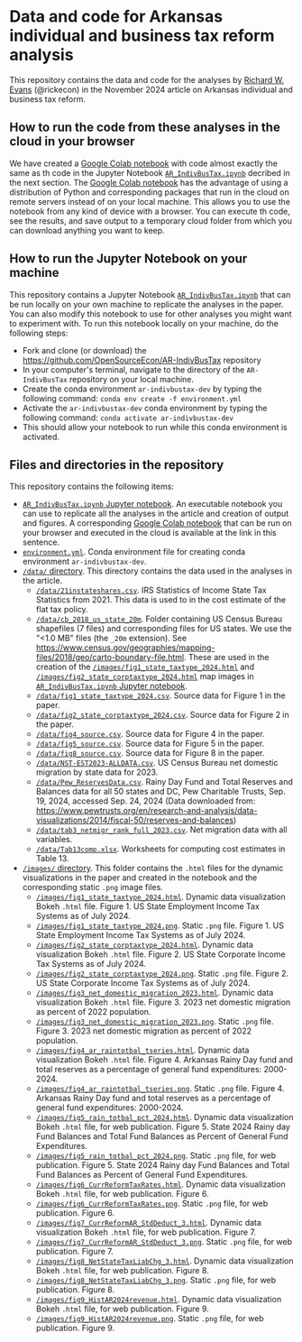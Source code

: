 # Data and code for Arkansas individual and business tax reform analysis
This repository contains the data and code for the analyses by [Richard W. Evans](https://sites.google.com/site/rickecon) (@rickecon) in the November 2024 article on Arkansas individual and business tax reform.

## How to run the code from these analyses in the cloud in your browser
We have created a [Google Colab notebook](https://colab.research.google.com/drive/1MLDJtMhEMF11oFazq3-JlHRYWhynOIqg?usp=sharing) with code almost exactly the same as th code in the Jupyter Notebook [`AR_IndivBusTax.ipynb`](AR_IndivBusTax.ipynb) decribed in the next section. The [Google Colab notebook](https://colab.research.google.com/drive/1MLDJtMhEMF11oFazq3-JlHRYWhynOIqg?usp=sharing) has the advantage of using a distribution of Python and corresponding packages that run in the cloud on remote servers instead of on your local machine. This allows you to use the notebook from any kind of device with a browser. You can execute th code, see the results, and save output to a temporary cloud folder from which you can download anything you want to keep.

## How to run the Jupyter Notebook on your machine
This repository contains a Jupyter Notebook [`AR_IndivBusTax.ipynb`](AR_IndivBusTax.ipynb) that can be run locally on your own machine to replicate the analyses in the paper. You can also modify this notebook to use for other analyses you might want to experiment with. To run this notebook locally on your machine, do the following steps:
* Fork and clone (or download) the https://github.com/OpenSourceEcon/AR-IndivBusTax repository
* In your computer's terminal, navigate to the directory of the `AR-IndivBusTax` repository on your local machine.
* Create the conda environment `ar-indivbustax-dev` by typing the following command: `conda env create -f environment.yml`
* Activate the `ar-indivbustax-dev` conda environment by typing the following command: `conda activate ar-indivbustax-dev`
* This should allow your notebook to run while this conda environment is activated.

## Files and directories in the repository
This repository contains the following items:
* [`AR_IndivBusTax.ipynb` Jupyter notebook](AR_IndivBusTax.ipynb). An executable notebook you can use to replicate all the analyses in the article and creation of output and figures. A corresponding [Google Colab notebook](https://colab.research.google.com/drive/1MLDJtMhEMF11oFazq3-JlHRYWhynOIqg?usp=sharing) that can be run on your browser and executed in the cloud is available at the link in this sentence.
* [`environment.yml`](environment.yml). Conda environment file for creating conda environment `ar-indivbustax-dev`.
* [`/data/` directory](data/). This directory contains the data used in the analyses in the article.
    * [`/data/21instateshares.csv`](/data/21instateshares.csv). IRS Statistics of Income State Tax Statistics from 2021. This data is used to in the cost estimate of the flat tax policy.
    * [`/data/cb_2018_us_state_20m`](/data/cb_2018_us_state_20m). Folder containing US Census Bureau shapefiles (7 files) and corresponding files for US states. We use the "<1.0 MB" files (the `_20m` extension). See https://www.census.gov/geographies/mapping-files/2018/geo/carto-boundary-file.html. These are used in the creation of the [`/images/fig1_state_taxtype_2024.html`](/images/fig1_state_taxtype_2024.html) and [`/images/fig2_state_corptaxtype_2024.html`](/images/fig2_state_corptaxtype_2024.html) map images in [`AR_IndivBusTax.ipynb` Jupyter notebook](AR_IndivBusTax.ipynb).
    * [`/data/fig1_state_taxtype_2024.csv`](/data/fig1_state_taxtype_2024.csv). Source data for Figure 1 in the paper.
    * [`/data/fig2_state_corptaxtype_2024.csv`](/data/fig2_state_corptaxtype_2024.csv). Source data for Figure 2 in the paper.
    * [`/data/fig4_source.csv`](/data/fig4_source.csv). Source data for Figure 4 in the paper.
    * [`/data/fig5_source.csv`](/data/fig5_source.csv). Source data for Figure 5 in the paper.
    * [`/data/fig8_source.csv`](/data/fig8_source.csv). Source data for Figure 8 in the paper.
    * [`/data/NST-EST2023-ALLDATA.csv`](/data/NST-EST2023-ALLDATA.csv). US Census Bureau net domestic migration by state data for 2023.
    * [`/data/Pew_ReservesData.csv`](/data/Pew_ReservesData.csv). Rainy Day Fund and Total Reserves and Balances data for all 50 states and DC, Pew Charitable Trusts, Sep. 19, 2024, accessed Sep. 24, 2024 (Data downloaded from: https://www.pewtrusts.org/en/research-and-analysis/data-visualizations/2014/fiscal-50/reserves-and-balances)
    * [`/data/tab3_netmigr_rank_full_2023.csv`](/data/tab3_netmigr_rank_full_2023.csv). Net migration data with all variables.
    * [`/data/Tab13comp.xlsx`](/data/Tab13comp.xlsx). Worksheets for computing cost estimates in Table 13.
* [`/images/` directory](images/). This folder contains the `.html` files for the dynamic visualizations in the paper and created in the notebook and the corresponding static `.png` image files.
    * [`/images/fig1_state_taxtype_2024.html`](/images/fig1_state_taxtype_2024.html). Dynamic data visualization Bokeh `.html` file. Figure 1. US State Employment Income Tax Systems as of July 2024.
    * [`/images/fig1_state_taxtype_2024.png`](/images/fig1_state_taxtype_2024.png). Static `.png` file. Figure 1. US State Employment Income Tax Systems as of July 2024.
    * [`/images/fig2_state_corptaxtype_2024.html`](/images/fig2_state_corptaxtype_2024.html). Dynamic data visualization Bokeh `.html` file. Figure 2. US State Corporate Income Tax Systems as of July 2024.
    * [`/images/fig2_state_corptaxtype_2024.png`](/images/fig2_state_corptaxtype_2024.png). Static `.png` file. Figure 2. US State Corporate Income Tax Systems as of July 2024.
    * [`/images/fig3_net_domestic_migration_2023.html`](/images/fig3_net_domestic_migration_2023.html). Dynamic data visualization Bokeh `.html` file. Figure 3. 2023 net domestic migration as percent of 2022 population.
    * [`/images/fig3_net_domestic_migration_2023.png`](/images/fig3_net_domestic_migration_2023.png). Static `.png` file. Figure 3. 2023 net domestic migration as percent of 2022 population.
    * [`/images/fig4_ar_raintotbal_tseries.html`](/images/fig4_ar_raintotbal_tseries.html). Dynamic data visualization Bokeh `.html` file. Figure 4. Arkansas Rainy Day fund and total reserves as a percentage of general fund expenditures: 2000-2024.
    * [`/images/fig4_ar_raintotbal_tseries.png`](/images/fig4_ar_raintotbal_tseries.png). Static `.png` file. Figure 4. Arkansas Rainy Day fund and total reserves as a percentage of general fund expenditures: 2000-2024.
    * [`/images/fig5_rain_totbal_pct_2024.html`](/images/fig5_rain_totbal_pct_2024.html). Dynamic data visualization Bokeh `.html` file, for web publication. Figure 5. State 2024 Rainy day Fund Balances and Total Fund Balances as Percent of General Fund Expenditures.
    * [`/images/fig5_rain_totbal_pct_2024.png`](/images/fig5_rain_totbal_pct_2024.png). Static `.png` file, for web publication. Figure 5. State 2024 Rainy day Fund Balances and Total Fund Balances as Percent of General Fund Expenditures.
    * [`/images/fig6_CurrReformTaxRates.html`](/images/fig6_CurrReformTaxRates.html). Dynamic data visualization Bokeh `.html` file, for web publication. Figure 6.
    * [`/images/fig6_CurrReformTaxRates.png`](/images/fig6_CurrReformTaxRates.png). Static `.png` file, for web publication. Figure 6.
    * [`/images/fig7_CurrReformAR_StdDeduct_3.html`](/images/fig7_CurrReformAR_StdDeduct_3.html). Dynamic data visualization Bokeh `.html` file, for web publication. Figure 7.
    * [`/images/fig7_CurrReformAR_StdDeduct_3.png`](/images/fig7_CurrReformAR_StdDeduct_3.png). Static `.png` file, for web publication. Figure 7.
    * [`/images/fig8_NetStateTaxLiabChg_3.html`](/images/fig8_NetStateTaxLiabChg_3.html). Dynamic data visualization Bokeh `.html` file, for web publication. Figure 8.
    * [`/images/fig8_NetStateTaxLiabChg_3.png`](/images/fig8_NetStateTaxLiabChg_3.png). Static `.png` file, for web publication. Figure 8.
    * [`/images/fig9_HistAR2024revenue.html`](/images/fig9_HistAR2024revenue.html). Dynamic data visualization Bokeh `.html` file, for web publication. Figure 9.
    * [`/images/fig9_HistAR2024revenue.png`](/images/fig9_HistAR2024revenue.png). Static `.png` file, for web publication. Figure 9.
